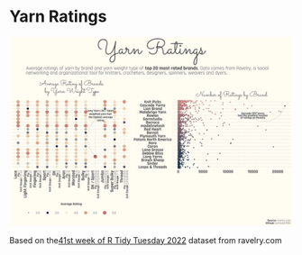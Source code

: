 # Yarn Ratings

<img src='https://github.com/samiaab1990/Data-Visualizations/blob/0bace7701554e79a5224993cc02c5634fb86ecf4/Yarn/yarn.png'> 

Based on the[41st week of R Tidy Tuesday 2022](https://github.com/rfordatascience/tidytuesday/tree/master/data/2022/2022-10-11) dataset from ravelry.com

